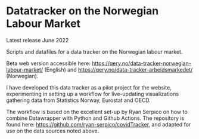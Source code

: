 # Datatracker on the Norwegian Labour Market 
Latest release June 2022

Scripts and datafiles for a data tracker on the Norwegian labour market. 

Beta web version accessible here: https://qery.no/data-tracker-norwegian-labour-market/ (English) and https://qery.no/data-tracker-arbeidsmarkedet/ (Norwegian). 

I have developed this data tracker as a pilot project for the website, experimenting in setting up a workflow for live-updating visualizations gathering data from Statistics Norway, Eurostat and OECD. 

The workflow is based on the excellent set-up by Ryan Serpico on how to combine Datawrapper with Python and Github Actions. The repository is found here: https://github.com/ryan-serpico/covidTracker, and adapted for use on the data sources noted above. 